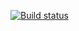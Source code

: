 [![Build status](https://ci.appveyor.com/api/projects/status/tdck23c82nyu8cf6?svg=true)](https://ci.appveyor.com/project/molottva/cardorder)
